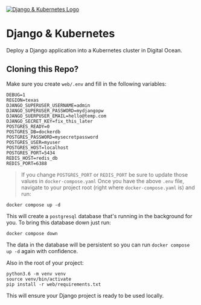 [![Django & Kubernetes Logo](https://d33wubrfki0l68.cloudfront.net/4c72e1c6194c527ec80d559eacff223825020194/751c4/img/blog/2019-10-18-deploy-django-to-kubernetes/header-django-kubernetes-tutorial.png)]()
# Django & Kubernetes

Deploy a Django application into a Kubernetes cluster in Digital Ocean.



## Cloning this Repo?
Make sure you create `web/.env` and fill in the following variables:

```
DEBUG=1
REGION=texas
DJANGO_SUPERUSER_USERNAME=admin
DJANGO_SUPERUSER_PASSWORD=mydjangopw
DJANGO_SUERPUSER_EMAIL=hello@temp.com
DJANGO_SECRET_KEY=fix_this_later
POSTGRES_READY=0
POSTGRES_DB=dockerdb
POSTGRES_PASSWORD=mysecretpassword
POSTGRES_USER=myuser
POSTGRES_HOST=localhost
POSTGRES_PORT=5434
REDIS_HOST=redis_db
REDIS_PORT=6388
```
> If you change `POSTGRES_PORT` or `REDIS_PORT` be sure to update those values in `docker-compose.yaml`
Once you have the above `.env` file, navigate to your project root (right where `docker-compose.yaml` is) and run:

```
docker compose up -d
```
This will create a `postgresql` database that's running in the background for you. To bring this database down just run:

```
docker compose down
```
The data in the database will be persistent so you can run `docker compose up -d` again with confidence. 


Also in the root of your project:

```
python3.6 -m venv venv
source venv/bin/activate
pip install -r web/requirements.txt
```
This will ensure your Django project is ready to be used locally.
